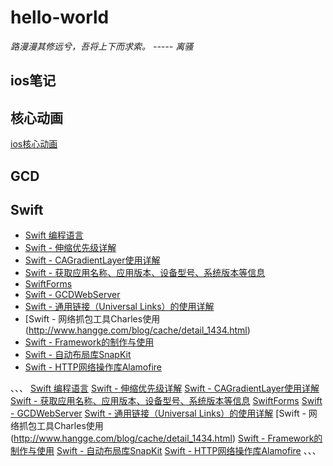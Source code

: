 # hello-world
  *路漫漫其修远兮，吾将上下而求索。 ----- 离骚*
## ios笔记
## 核心动画
[ios核心动画](http://blog.cocoachina.com/article/61442)
## GCD

## Swift
- [Swift 编程语言](https://www.cnswift.org/)
- [Swift - 伸缩优先级详解](http://www.hangge.com/blog/cache/detail_1753.html)
- [Swift - CAGradientLayer使用详解](http://www.hangge.com/blog/cache/detail_1772.html)
- [Swift - 获取应用名称、应用版本、设备型号、系统版本等信息](http://www.hangge.com/blog/cache/detail_1606.html)
- [SwiftForms](https://github.com/ortuman/SwiftForms)
- [Swift - GCDWebServer](http://www.hangge.com/blog/cache/detail_1555.html)
- [Swift - 通用链接（Universal Links）的使用详解](http://www.hangge.com/blog/cache/detail_1554.html)
- [Swift - 网络抓包工具Charles使用 (http://www.hangge.com/blog/cache/detail_1434.html)
- [Swift - Framework的制作与使用](http://www.hangge.com/blog/cache/detail_1425.html)
- [Swift - 自动布局库SnapKit](http://www.hangge.com/blog/cache/detail_1097.html)
- [Swift - HTTP网络操作库Alamofire](http://www.hangge.com/blog/cache/detail_970.html)


、、、
 [Swift 编程语言](https://www.cnswift.org/)
 [Swift - 伸缩优先级详解](http://www.hangge.com/blog/cache/detail_1753.html)
 [Swift - CAGradientLayer使用详解](http://www.hangge.com/blog/cache/detail_1772.html)
 [Swift - 获取应用名称、应用版本、设备型号、系统版本等信息](http://www.hangge.com/blog/cache/detail_1606.html)
 [SwiftForms](https://github.com/ortuman/SwiftForms)
 [Swift - GCDWebServer](http://www.hangge.com/blog/cache/detail_1555.html)
 [Swift - 通用链接（Universal Links）的使用详解](http://www.hangge.com/blog/cache/detail_1554.html)
 [Swift - 网络抓包工具Charles使用 (http://www.hangge.com/blog/cache/detail_1434.html)
 [Swift - Framework的制作与使用](http://www.hangge.com/blog/cache/detail_1425.html)
 [Swift - 自动布局库SnapKit](http://www.hangge.com/blog/cache/detail_1097.html)
 [Swift - HTTP网络操作库Alamofire](http://www.hangge.com/blog/cache/detail_970.html)
、、、

